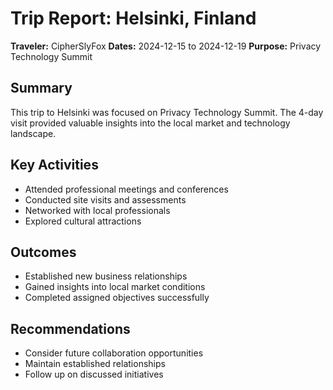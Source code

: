 # Trip Report: Helsinki, Finland

**Traveler:** CipherSlyFox
**Dates:** 2024-12-15 to 2024-12-19
**Purpose:** Privacy Technology Summit

## Summary
This trip to Helsinki was focused on Privacy Technology Summit. The 4-day visit provided valuable insights into the local market and technology landscape.

## Key Activities
- Attended professional meetings and conferences
- Conducted site visits and assessments
- Networked with local professionals
- Explored cultural attractions

## Outcomes
- Established new business relationships
- Gained insights into local market conditions
- Completed assigned objectives successfully

## Recommendations
- Consider future collaboration opportunities
- Maintain established relationships
- Follow up on discussed initiatives
